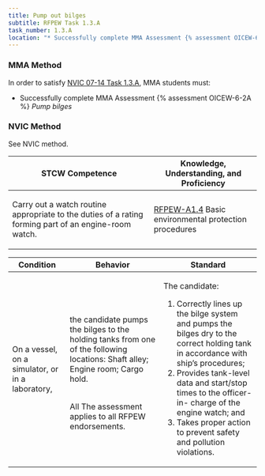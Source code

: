 ```yaml
---
title: Pump out bilges
subtitle: RFPEW Task 1.3.A 
task_number: 1.3.A
location: "* Successfully complete MMA Assessment {% assessment OICEW-6-2A %} *Pump bilges*" 
---
```



### MMA Method

In order to satisfy  [NVIC 07-14  Task  1.3.A]({{site.baseurl}}/assets/images/nvic-07-14.pdf), MMA students must:

* Successfully complete MMA Assessment {% assessment OICEW-6-2A %} *Pump bilges*


### NVIC Method

<a onclick="togglevisibility('nvic_methods')" >See NVIC method.</a>

<div id='nvic_methods' class='hide'>

<table>
<thead>
<tr>
<th class='forty'> STCW Competence </th>
<th class='sixty'> Knowledge, Understanding, and Proficiency </th>
</tr>
</thead>




<tbody>
<tr><td markdown='1'>

Carry out a watch routine appropriate to the duties of a rating forming part of an engine-room watch.

</td><td markdown='1'>

[RFPEW-A1.4]({{site.baseurl}}/tables/34.html#RFPEW-A1.4) Basic environmental protection procedures

</td></tr>


</tbody>
</table>


<table>
<thead>
<tr><th class='twenty'>  Condition </th><th class='twenty'> Behavior </th><th  class='sixty'>Standard </th></tr>
</thead>
<tbody >



<tr><td markdown='1'>

On a vessel, on a simulator, or in a laboratory,

</td><td markdown='1'>

the candidate pumps the bilges to the holding tanks from one of the following locations: 
 Shaft alley; 
 Engine room; 
 Cargo hold.

<br>

<div class="tooltip">All
<span class="tooltiptext">
The assessment applies to all RFPEW endorsements.
</span>
</div>


</td><td markdown='1'>

The candidate:

1. Correctly lines up the bilge system and pumps the bilges dry to the correct holding tank in accordance with ship’s procedures;
2. Provides tank-level data and start/stop times to the officer-in- charge of the engine watch; and
3. Takes proper action to prevent safety and pollution violations.

</td></tr>
</tbody>
</table>
</div>
